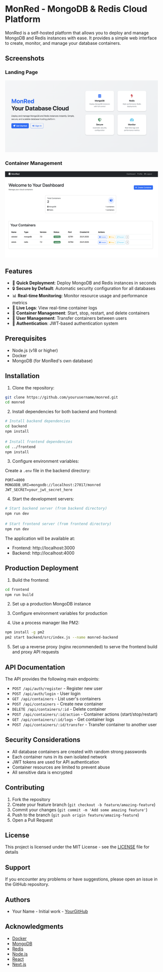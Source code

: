 # MonRed - MongoDB & Redis Cloud Platform

MonRed is a self-hosted platform that allows you to deploy and manage MongoDB and Redis instances with ease. It provides a simple web interface to create, monitor, and manage your database containers.

## Screenshots

### Landing Page
![MonRed Landing](screenshots/landing.png)

### Container Management
![MonRed Containers](screenshots/list.png)

## Features

- 🚀 **Quick Deployment**: Deploy MongoDB and Redis instances in seconds
- 🔒 **Secure by Default**: Automatic security configuration for all databases
- 📊 **Real-time Monitoring**: Monitor resource usage and performance metrics
- 📝 **Live Logs**: View real-time container logs
- 🔄 **Container Management**: Start, stop, restart, and delete containers
- 👥 **User Management**: Transfer containers between users
- 🔐 **Authentication**: JWT-based authentication system

## Prerequisites

- Node.js (v18 or higher)
- Docker
- MongoDB (for MonRed's own database)

## Installation

1. Clone the repository:
```bash
git clone https://github.com/yourusername/monred.git
cd monred
```

2. Install dependencies for both backend and frontend:
```bash
# Install backend dependencies
cd backend
npm install

# Install frontend dependencies
cd ../frontend
npm install
```

3. Configure environment variables:

Create a `.env` file in the backend directory:
```env
PORT=4000
MONGODB_URI=mongodb://localhost:27017/monred
JWT_SECRET=your_jwt_secret_here
```

4. Start the development servers:

```bash
# Start backend server (from backend directory)
npm run dev

# Start frontend server (from frontend directory)
npm run dev
```

The application will be available at:
- Frontend: http://localhost:3000
- Backend: http://localhost:4000

## Production Deployment

1. Build the frontend:
```bash
cd frontend
npm run build
```

2. Set up a production MongoDB instance

3. Configure environment variables for production

4. Use a process manager like PM2:
```bash
npm install -g pm2
pm2 start backend/src/index.js --name monred-backend
```

5. Set up a reverse proxy (nginx recommended) to serve the frontend build and proxy API requests

## API Documentation

The API provides the following main endpoints:

- `POST /api/auth/register` - Register new user
- `POST /api/auth/login` - User login
- `GET /api/containers` - List user's containers
- `POST /api/containers` - Create new container
- `DELETE /api/containers/:id` - Delete container
- `POST /api/containers/:id/action` - Container actions (start/stop/restart)
- `GET /api/containers/:id/logs` - Get container logs
- `POST /api/containers/:id/transfer` - Transfer container to another user

## Security Considerations

- All database containers are created with random strong passwords
- Each container runs in its own isolated network
- JWT tokens are used for API authentication
- Container resources are limited to prevent abuse
- All sensitive data is encrypted

## Contributing

1. Fork the repository
2. Create your feature branch (`git checkout -b feature/amazing-feature`)
3. Commit your changes (`git commit -m 'Add some amazing feature'`)
4. Push to the branch (`git push origin feature/amazing-feature`)
5. Open a Pull Request

## License

This project is licensed under the MIT License - see the [LICENSE](LICENSE) file for details

## Support

If you encounter any problems or have suggestions, please open an issue in the GitHub repository.

## Authors

- Your Name - Initial work - [YourGitHub](https://github.com/yourusername)

## Acknowledgments

- [Docker](https://www.docker.com/)
- [MongoDB](https://www.mongodb.com/)
- [Redis](https://redis.io/)
- [Node.js](https://nodejs.org/)
- [React](https://reactjs.org/)
- [Next.js](https://nextjs.org/) 